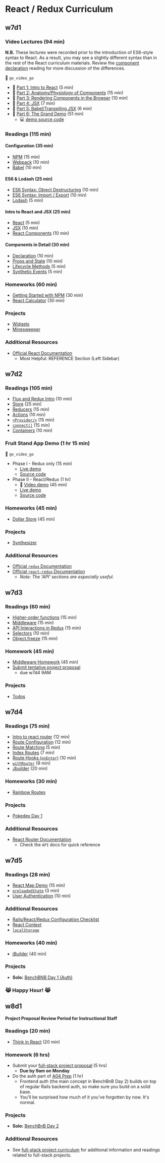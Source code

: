 # React / Redux Curriculum

## w7d1
### Video Lectures (94 min)
**N.B.** These lectures were recorded prior to the introduction of ES6-style syntax to
React. As a result, you may see a slightly different syntax than in the rest of
the React curriculum materials. Review the
[component declaration][component-declaration] reading for more discussion of the differences.

:closed_lock_with_key: `go_video_go`
- :movie_camera: [Part 1: Intro to React][react_video_01] (5 min)
- :movie_camera: [Part 2: Anatomy/Physiology of Components][react_video_02] (15 min)
- :movie_camera: [Part 3: Rendering Components in the Browser][react_video_03] (10 min)
- :movie_camera: [Part 4: JSX][react_video_04] (7 min)
- :movie_camera: [Part 5: Babel/Transpiling JSX][react_video_05] (6 min)
- :movie_camera: [Part 6: The Grand Demo][react_video_06] (51 min)
  - :computer: [demo source code][watch-demo]

### Readings (115 min)
#### Configuration (35 min)
- [NPM][npm_configuration] (15 min)
- [Webpack][webpack_configuration] (10 min)
- [Babel][babel_configuration] (10 min)

#### ES6 & Lodash (25 min)
- [ES6 Syntax: Object Destructuring][object_destructuring] (10 min)
- [ES6 Syntax: Import / Export][import_export] (10 min)
- [Lodash][lodash] (5 min)

#### Intro to React and JSX (25 min)
- [React][intro_to_react] (5 min)
- [JSX][intro_to_jsx] (10 min)
- [React Components][intro_to_react_components] (10 min)

#### Components in Detail (30 min)
-	[Declaration][component_declaration] (10 min)
- [Props and State][props_and_state] (10 min)
- [Lifecycle Methods][component_lifecycle] (5 min)
- [Synthetic Events][synthetic_events] (5 min)

### Homeworks (60 min)
- [Getting Started with NPM][getting_started] (30 min)
- [React Calculator][react_calculator] (30 min)

### Projects
- [Widgets][widgets]
- [Minesweeper][minesweeper]

### Additional Resources
- [Official React Documentation][react_docs]
	- Most Helpful: REFERENCE Section (Left Sidebar)

[component-declaration]: readings/component_declaration.md
[react_video_01]: https://vimeo.com/album/3686654/video/147897911
[react_video_02]: https://vimeo.com/album/3686654/video/147899305
[react_video_03]: https://vimeo.com/album/3686654/video/147900089
[react_video_04]: https://vimeo.com/album/3686654/video/147900661
[react_video_05]: https://vimeo.com/album/3686654/video/147900472
[react_video_06]: https://vimeo.com/album/3686654/video/147900885
[watch-demo]: demos/watch_webpack_demo

[import_export]: readings/import_export.md
[object_destructuring]: readings/object_destructuring.md
[intro_to_react]: readings/intro_to_react.md
[intro_to_jsx]: readings/intro_to_jsx.md
[intro_to_react_components]: readings/intro_to_react_components.md
[props_and_state]: readings/props_and_state.md
[component_declaration]: readings/component_declaration.md
[component_lifecycle]: readings/component_lifecycle.md
[synthetic_events]: readings/synthetic_events.md
[npm_configuration]: readings/npm_configuration.md
[webpack_configuration]: readings/webpack_configuration.md
[babel_configuration]: readings/babel_configuration.md
[lodash]: readings/lodash.md

[getting_started]: homeworks/getting_started
[react_calculator]: homeworks/questions/calculator.md

[widgets]: projects/widgets
[minesweeper]: projects/react_minesweeper

[react_docs]: https://facebook.github.io/react/docs/getting-started.html

## w7d2

### Readings (105 min)
- [Flux and Redux Intro][flux_redux] (10 min)
- [Store][store] (25 min)
- [Reducers][reducers] (15 min)
- [Actions][actions] (10 min)
- [`<Provider/>`][provider] (15 min)
- [`connect()`][connect] (15 min)
- [Containers][containers] (10 min)

### Fruit Stand App Demo (1 hr 15 min)
:closed_lock_with_key: `go_video_go`
+ Phase I - Redux only (15 min)
  + [Live demo][fruit-stand-01-live]
  + [Source code][fruit-stand-01-source]
+ Phase II - React/Redux (1 hr)
  + :movie_camera: [Video demo][fruit-stand-02-video] (45 min)
  + [Live demo][fruit-stand-02-live]
  + [Source code][fruit-stand-02-source]

### Homeworks (45 min)
- [Dollar Store][dollar_store_hw] (45 min)

### Projects
- [Synthesizer][synthesizer]

### Additional Resources
- [Official `redux` Documentation][redux_docs]
- [Official `react-redux` Documentation][react_redux_docs]
  -	*Note: The 'API' sections are especially useful.*

[store]: readings/store.md
[reducers]: readings/reducers.md
[actions]: readings/actions.md
[flux_redux]: readings/flux_redux.md
[provider]: readings/provider.md
[connect]: readings/connect.md
[containers]: readings/containers.md
[redux_docs]: http://redux.js.org/index.html
[react_redux_docs]: https://github.com/reactjs/react-redux/blob/master/docs/

[fruit-stand-01-live]: http://appacademy.github.io/curriculum/react/fruit_stand_01/index.html
[fruit-stand-01-source]: ./demos/fruit_stand_demos/fruit_stand_01
[fruit-stand-02-video]: https://vimeo.com/184374712
[fruit-stand-02-live]: http://appacademy.github.io/curriculum/react/fruit_stand_02/index.html
[fruit-stand-02-source]: ./demos/fruit_stand_demos/fruit_stand_02

[dollar_store_hw]: homeworks/questions/stores.md

[synthesizer]: projects/synthesizer

## w7d3

### Readings (60 min)
- [Higher-order functions][higher_order_functions] (15 min)
- [Middleware][middleware] (15 min)
- [API Interactions in Redux][redux_api_interactions] (15 min)
- [Selectors][selectors] (10 min)
- [Object.freeze][obj-freeze] (15 min)

### Homework (45 min)
- [Middleware Homework][middleware_homework] (45 min)
- [Submit tentative project proposal][tentative-proposal]
  -	due w7d4 9AM

### Projects
- [Todos][todos]

[obj-freeze]: readings/object_freeze.md
[selectors]: readings/selectors.md
[tentative-proposal]: ../full-stack-project/readings/tentative-project-proposal.md
[higher_order_functions]: readings/higher_order_functions.md
[middleware]: readings/middleware.md
[redux_api_interactions]: readings/redux_api_interactions.md
[middleware_homework]: homeworks/questions/middleware.md
[todos]: projects/todos


## w7d4

### Readings (75 min)
- [Intro to react router][react_router_intro] (12 min)
- [Route Configuration][route_configuration] (12 min)
- [Route Matching][route_matching] (5 min)
- [Index Routes][index_routes] (7 min)
- [Route Hooks (`onEnter`)][on_enter] (10 min)
- [`withRouter`][with_router] (9 min)
- [Jbuilder][jbuilder_docs] (20 min)

### Homeworks (30 min)
- [Rainbow Routes][rainbow_routes]

### Projects
- [Pokedex Day 1][pokedex]

### Additional Resources
-	[React Router Documentation][react_router_docs]
	- Check the `API` docs for quick reference

[react_router_intro]: https://github.com/reactjs/react-router/blob/master/docs/Introduction.md
[route_configuration]: https://github.com/reactjs/react-router/blob/master/docs/guides/RouteConfiguration.md
[route_matching]: https://github.com/reactjs/react-router/blob/master/docs/guides/RouteMatching.md
[index_routes]: https://github.com/reactjs/react-router/blob/master/docs/guides/IndexRoutes.md
[with_router]: https://github.com/reactjs/react-router/blob/master/docs/API.md#withroutercomponent-options
[on_enter]: readings/on_enter.md
[jbuilder_docs]: https://github.com/rails/jbuilder
[rainbow_routes]: homeworks/questions/rainbow_routes.md
[pokedex]: projects/pokedex
[react_router_docs]: https://github.com/reactjs/react-router/blob/master/docs/

## w7d5

### Readings (28 min)
-	[React Map Demo][react_map_demo] (15 min)
- [`preloadedState`][preloaded_state] (3 min)
- [User Authentication][user_authentication] (10 min)

### Additional Resources
- [Rails/React/Redux Configuration Checklist][checklist]
- [React Context][context]
- [`localStorage`][local_storage]

### Homeworks (40 min)
* [jBuilder][jbuilder_homework] (40 min)

### Projects
- **Solo:** [BenchBNB Day 1 (Auth)][bench_bnb]

### :joy_cat: **Happy Hour!** :joy_cat:

[local_storage]: https://developer.mozilla.org/en-US/docs/Web/API/Window/localStorage
[context]: https://facebook.github.io/react/docs/context.html
[preloaded_state]: readings/preloaded_state.md
[react_map_demo]: demos/react_map_demo
[checklist]: readings/checklist.md
[jbuilder_homework]: homeworks/questions/jbuilder.md
[bench_bnb]: projects/bench_bnb
[user_authentication]: readings/front_end_auth.md

## w8d1

**Project Proposal Review Period for Instructional Staff**

### Readings (20 min)
* [Think in React][think_in_react] (20 min)

### Homework (6 hrs)
* Submit your [full-stack project proposal][full_stack_project_proposal] (5 hrs)
  * **Due by 9am on Monday**
* Do the auth part of [A04 Prep][a04_prep] (1 hr)
  * Frontend auth (the main concept in BenchBnB Day 2) builds on top of regular Rails backend auth, so make sure you build on a solid base.
  * You'll be surprised how much of it you've forgotten by now. It's normal.

### Projects
* **Solo:** [BenchBnB Day 2][bench_bnb]

### Additional Resources
* See [full-stack project curriculum][full_stack_project_curriculum] for additional information and readings related to full-stack projects.


[think_in_react]: https://facebook.github.io/react/docs/thinking-in-react.html
[full_stack_project_curriculum]: ../full-stack-project
[full_stack_project_proposal]: ../full-stack-project/readings/full-stack-project-proposal.md
[a04_prep]: https://github.com/appacademy/assessment-prep#assessment-4
